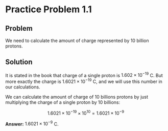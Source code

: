 # Practice Problem 1.1

## Problem

We need to calculate the amount of charge represented by 10 billion protons.

## Solution

It is stated in the book that charge of a single proton is $1.602\times10^{-19}$ C. But more exactly the charge is $1.6021\times10^{-19}$ C, and we will use this number in our calculations.

We can calculate the amount of charge of 10 billions protons by just multiplying the charge of a single proton by 10 billions:

$$1.6021\times10^{-19}\times10^{10}=1.6021\times10^{-9}$$

**Answer:** $1.6021\times10^{-9}$ C.
